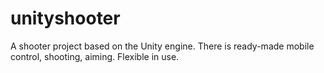 # unityshooter
A shooter project based on the Unity engine. There is ready-made mobile control, shooting, aiming. Flexible in use.
